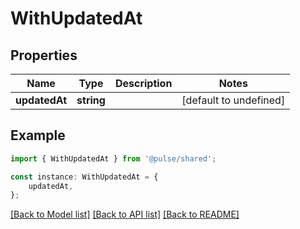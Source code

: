 # WithUpdatedAt


## Properties

Name | Type | Description | Notes
------------ | ------------- | ------------- | -------------
**updatedAt** | **string** |  | [default to undefined]

## Example

```typescript
import { WithUpdatedAt } from '@pulse/shared';

const instance: WithUpdatedAt = {
    updatedAt,
};
```

[[Back to Model list]](../README.md#documentation-for-models) [[Back to API list]](../README.md#documentation-for-api-endpoints) [[Back to README]](../README.md)
